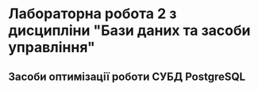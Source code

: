 ﻿# Лабораторна робота 2 з дисципліни "Бази даних та засоби управління"
## Засоби оптимізації роботи СУБД PostgreSQL
